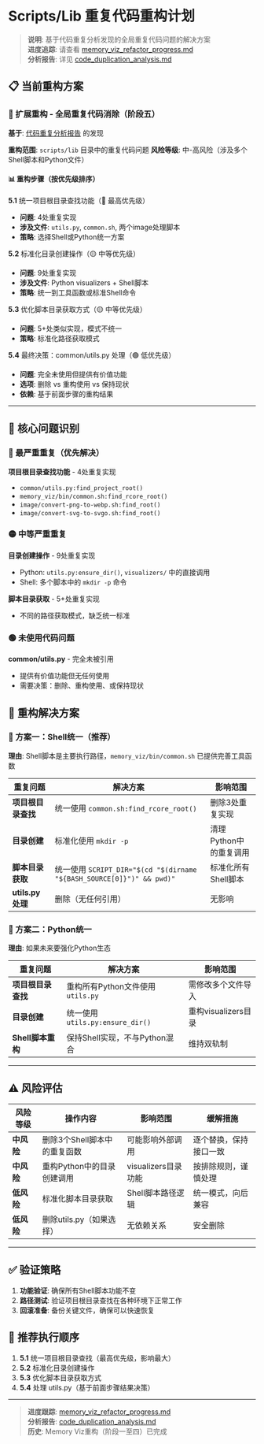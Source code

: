 # Scripts/Lib 重复代码重构计划

> **说明**: 基于代码重复分析发现的全局重复代码问题的解决方案  
> **进度追踪**: 请查看 [memory_viz_refactor_progress.md](./memory_viz_refactor_progress.md)  
> **分析报告**: 详见 [code_duplication_analysis.md](./code_duplication_analysis.md)

## 📋 当前重构方案

### 🎯 扩展重构 - 全局重复代码消除（阶段五）

**基于**: [代码重复分析报告](./code_duplication_analysis.md) 的发现

**重构范围**: `scripts/lib` 目录中的重复代码问题
**风险等级**: 中-高风险（涉及多个Shell脚本和Python文件）

#### 📊 重构步骤（按优先级排序）

**5.1** 统一项目根目录查找功能（🔴 最高优先级）

- **问题**: 4处重复实现
- **涉及文件**: `utils.py`, `common.sh`, 两个image处理脚本
- **策略**: 选择Shell或Python统一方案

**5.2** 标准化目录创建操作（🟡 中等优先级）

- **问题**: 9处重复实现
- **涉及文件**: Python visualizers + Shell脚本
- **策略**: 统一到工具函数或标准Shell命令

**5.3** 优化脚本目录获取方式（🟡 中等优先级）

- **问题**: 5+处类似实现，模式不统一
- **策略**: 标准化路径获取模式

**5.4** 最终决策：common/utils.py 处理（🟢 低优先级）

- **问题**: 完全未使用但提供有价值功能
- **选项**: 删除 vs 重构使用 vs 保持现状
- **依赖**: 基于前面步骤的重构结果

---

## 🎯 核心问题识别

### 🔴 最严重重复（优先解决）

**项目根目录查找功能** - 4处重复实现

- `common/utils.py:find_project_root()`
- `memory_viz/bin/common.sh:find_rcore_root()`
- `image/convert-png-to-webp.sh:find_root()`
- `image/convert-svg-to-svgo.sh:find_root()`

### 🟡 中等严重重复

**目录创建操作** - 9处重复实现

- Python: `utils.py:ensure_dir()`, `visualizers/` 中的直接调用
- Shell: 多个脚本中的 `mkdir -p` 命令

**脚本目录获取** - 5+处重复实现

- 不同的路径获取模式，缺乏统一标准

### 🟢 未使用代码问题

**common/utils.py** - 完全未被引用

- 提供有价值功能但无任何使用
- 需要决策：删除、重构使用、或保持现状

## 🔧 重构解决方案

### 🎯 方案一：Shell统一（推荐）

**理由**: Shell脚本是主要执行路径，`memory_viz/bin/common.sh` 已提供完善工具函数

| 重复问题            | 解决方案                                                              | 影响范围           |
|-----------------|-------------------------------------------------------------------|----------------|
| **项目根目录查找**     | 统一使用 `common.sh:find_rcore_root()`                                | 删除3处重复实现       |
| **目录创建**        | 标准化使用 `mkdir -p`                                                  | 清理Python中的重复调用 |
| **脚本目录获取**      | 统一使用 `SCRIPT_DIR="$(cd "$(dirname "${BASH_SOURCE[0]}")" && pwd)"` | 标准化所有Shell脚本   |
| **utils.py 处理** | 删除（无任何引用）                                                         | 无影响            |

### 🔄 方案二：Python统一

**理由**: 如果未来要强化Python生态

| 重复问题          | 解决方案                         | 影响范围            |
|---------------|------------------------------|-----------------|
| **项目根目录查找**   | 重构所有Python文件使用 `utils.py`    | 需修改多个文件导入       |
| **目录创建**      | 统一使用 `utils.py:ensure_dir()` | 重构visualizers目录 |
| **Shell脚本重构** | 保持Shell实现，不与Python混合         | 维持双轨制           |

---

## ⚠️ 风险评估

| 风险等级    | 操作内容              | 影响范围            | 缓解措施        |
|---------|-------------------|-----------------|-------------|
| **中风险** | 删除3个Shell脚本中的重复函数 | 可能影响外部调用        | 逐个替换，保持接口一致 |
| **中风险** | 重构Python中的目录创建调用  | visualizers目录功能 | 按排除规则，谨慎处理  |
| **低风险** | 标准化脚本目录获取         | Shell脚本路径逻辑     | 统一模式，向后兼容   |
| **低风险** | 删除utils.py（如果选择）  | 无依赖关系           | 安全删除        |

---

## ✅ 验证策略

1. **功能验证**: 确保所有Shell脚本功能不变
2. **路径测试**: 验证项目根目录查找在各种环境下正常工作
3. **回滚准备**: 备份关键文件，确保可以快速恢复

## 🎯 推荐执行顺序

1. **5.1** 统一项目根目录查找（最高优先级，影响最大）
2. **5.2** 标准化目录创建操作
3. **5.3** 优化脚本目录获取方式
4. **5.4** 处理 utils.py（基于前面步骤结果决策）

---

> **进度跟踪**: [memory_viz_refactor_progress.md](./memory_viz_refactor_progress.md)  
> **分析报告**: [code_duplication_analysis.md](./code_duplication_analysis.md)  
> **历史**: Memory Viz重构（阶段一至四）已完成
